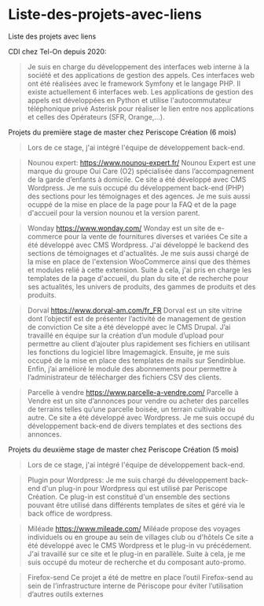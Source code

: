 # Liste-des-projets-avec-liens
Liste des projets avec liens


CDI chez Tel-On depuis 2020:
>Je suis en charge du développement des interfaces web interne à la société et des applications de gestion des appels.
Ces interfaces web ont été réalisées avec le framework Symfony et le langage PHP. Il existe actuellement 6 interfaces web.
Les applications de gestion des appels est développées en Python et utilise l'autocommutateur téléphonique privé Asterisk pour réaliser le lien entre nos applications et celles des Opérateurs (SFR, Orange,...).


Projets du première stage de master chez Periscope Création (6 mois)
>Lors de ce stage, j'ai intégré l'équipe de développement back-end.

>Nounou expert:
https://www.nounou-expert.fr/
Nounou Expert est une marque du groupe Oui Care (O2) spécialisée dans l’accompagnement de la garde d’enfants à domicile. 
Ce site a été développé avec CMS Wordpress. Je me suis occupé du développement back-end (PHP) des sections pour les témoignages et des agences. Je me suis aussi ocuppé de la mise en place de la page pour la FAQ et de la page d'accueil pour la version nounou et la version parent.

>Wonday
https://www.wonday.com/
Wonday est un site de e-commerce pour la vente de fournitures diverses et variées
Ce site a été développé avec CMS Wordpress. J'ai développé le backend des sections de témoignages et d'actualités. Je me suis aussi chargé de la mise en place de l'extension WooCommerce ainsi que des thèmes et modules relié à cette extension. Suite à cela, j'ai pris en charge les templates de la page d'accueil, du plan du site et de recherche pour ses actualités, les univers de produits, des gammes de produits et des produits.

>Dorval
https://www.dorval-am.com/fr_FR
Dorval est un site vitrine dont l’objectif est de présenter l’activité de management de gestion de conviction
Ce site a été développé avec le CMS Drupal. J’ai travaillé en équipe sur la création d’un module d’upload pour permettre au client d’ajouter plus rapidement ses fichiers en utilisant les fonctions du logiciel libre Imagemagick. Ensuite, je me suis occupé de la mise en place des templates de mails sur Sendinblue. Enfin, j’ai amélioré le module des abonnements pour permettre à l’administrateur de télécharger des fichiers CSV des clients.

>Parcelle à vendre
https://www.parcelle-a-vendre.com/
Parcelle à Vendre est un site d’annonces pour vendre ou acheter des parcelles de terrains telles qu’une parcelle boisée, un terrain cultivable ou autre.
Ce site a été développé avec Wordpress. Je me suis occupé du développement back-end de divers templates et des sections des annonces.


Projets du deuxième stage de master chez Periscope Création (5 mois)
>Lors de ce stage, j'ai intégré l'équipe de développement back-end.

>Plugin pour Wordpress:
Je me suis chargé du développement back-end d'un plug-in pour Wordpress qui est utilisé par Periscope Création. Ce plug-in est constitué d'un ensemble des sections pouvant être utilisé dans différents templates de sites et géré via le back office de wordpress.

>Miléade
https://www.mileade.com/
Miléade propose des voyages individuels ou en groupe au sein de villages club ou d'hôtels
Ce site a été développé avec le CMS Wordpress et le plug-in vu précédement. J'ai travaillé sur ce site et le plug-in en parallèle. Suite à cela, je me suis occupé du moteur de recherche et du composant auto-promo.

>Firefox-send
Ce projet a été de mettre en place l’outil Firefox-send au sein de l’infrastructure interne de Périscope pour éviter l’utilisation d’autres outils externes

